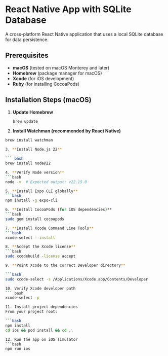 # React Native App with SQLite Database

A cross-platform React Native application that uses a local SQLite database for data persistence.

## Prerequisites

- **macOS**  (tested on macOS Monterey and later)
- **Homebrew** (package manager for macOS)
- **Xcode** (for iOS development)
- **Ruby** (for installing CocoaPods)

## Installation Steps (macOS)

1. **Update Homebrew**

   ```bash
   brew update

2. **Install Watchman (recommended by React Native)**

``` bash
brew install watchman

3. **Install Node.js 22**

``` bash 
brew install node@22

4. **Verify Node version**
```bash 
node -v  # Expected output: v22.15.0

5. **Install Expo CLI globally**
```bash 
npm install -g expo-cli

6. **Install CocoaPods (for iOS dependencies)**
```bash 
sudo gem install cocoapods

7. **Install Xcode Command Line Tools**
```bash 
xcode-select --install

8. **Accept the Xcode license**
```bash 
sudo xcodebuild -license accept

9. **Point Xcode to the correct Developer directory**

```bash
sudo xcode-select -s /Applications/Xcode.app/Contents/Developer

10. Verify Xcode developer path
``` bash
xcode-select -p

11. Install project dependencies
From your project root:

```bash
npm install
cd ios && pod install && cd ..

12. Run the app on iOS simulator
```bash
npm run ios
